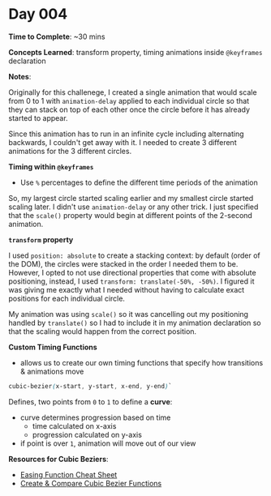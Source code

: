 # Day 004

**Time to Complete**: ~30 mins

**Concepts Learned**: transform property, timing animations inside `@keyframes` declaration

**Notes**:

Originally for this challenege, I created a single animation that would scale from 0 to 1 with `animation-delay` applied to each individual circle so that they can stack on top of each other once the circle before it has already started to appear.

Since this animation has to run in an infinite cycle including alternating backwards, I couldn't get away with it. I needed to create 3 different animations for the 3 different circles.

**Timing within `@keyframes`**

- Use `%` percentages to define the different time periods of the animation

So, my largest circle started scaling earlier and my smallest circle started scaling later. I didn't use `animation-delay` or any other trick. I just specified that the `scale()` property would begin at different points of the 2-second animation.

**`transform` property**

I used `position: absolute` to create a stacking context: by default (order of the DOM), the circles were stacked in the order I needed them to be. However, I opted to not use directional properties that come with absolute positioning, instead, I used `transform: translate(-50%, -50%)`. I figured it was giving me exactly what I needed without having to calculate exact positions for each individual circle.

My animation was using `scale()` so it was cancelling out my positioning handled by `translate()` so I had to include it in my animation declaration so that the scaling would happen from the correct position.

**Custom Timing Functions**

- allows us to create our own timing functions that specify how transitions & animations move

```css
cubic-bezier(x-start, y-start, x-end, y-end)`
```

Defines, two points from `0` to `1` to define a **curve**:

- curve determines progression based on time
  - time calculated on x-axis
  - progression calculated on y-axis
- if point is over `1`, animation will move out of our view

**Resources for Cubic Beziers**:

- <a href="https://easings.net/">Easing Function Cheat Sheet</a>
- <a href="https://cubic-bezier.com/">Create & Compare Cubic Bezier Functions</a>
